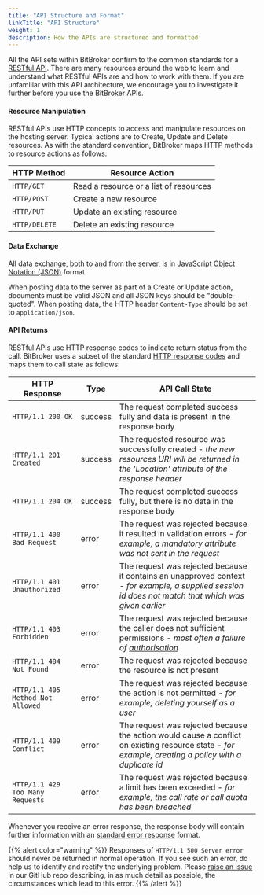 ```yaml
---
title: "API Structure and Format"
linkTitle: "API Structure"
weight: 1
description: How the APIs are structured and formatted
---
```


All the API sets within BitBroker confirm to the common standards for a [RESTful API](https://en.wikipedia.org/wiki/Representational_state_transfer). There are many resources around the web to learn and understand what RESTful APIs are and how to work with them. If you are unfamiliar with this API architecture, we encourage you to investigate it further before you use the BitBroker APIs.

#### Resource Manipulation

RESTful APIs use HTTP concepts to access and manipulate resources on the hosting server. Typical actions are to Create, Update and Delete resources. As with the standard convention, BitBroker maps HTTP methods to resource actions as follows:

HTTP Method | Resource Action
--- | ---
`HTTP/GET` | Read a resource or a list of resources
`HTTP/POST` | Create a new resource
`HTTP/PUT` | Update an existing resource
`HTTP/DELETE` | Delete an existing resource

#### Data Exchange

All data exchange, both to and from the server, is in [JavaScript Object Notation (JSON)](https://www.json.org/json-en.html) format.

When posting data to the server as part of a Create or Update action, documents must be valid JSON and all JSON keys should be "double-quoted".  When posting data, the HTTP header `Content-Type` should be set to `application/json`.

#### API Returns

RESTful APIs use HTTP response codes to indicate return status from the call. BitBroker uses a subset of the standard [HTTP response codes](https://en.wikipedia.org/wiki/List_of_HTTP_status_codes) and maps them to call state as follows:

HTTP Response | Type | API Call State
--- | --- | ---
`HTTP/1.1 200 OK` | <div class="stamp">success</div> | The request completed success fully and data is present in the response body
`HTTP/1.1 201 Created` | <div class="stamp">success</div> | The requested resource was successfully created - _the new resources URI will be returned in the 'Location' attribute of the response header_
`HTTP/1.1 204 OK` | <div class="stamp">success</div> | The request completed success fully, but there is no data in the response body
`HTTP/1.1 400 Bad Request` | <div class="stamp text-warning">error</div> | The request was rejected because it resulted in validation errors - _for example, a mandatory attribute was not sent in the request_
`HTTP/1.1 401 Unauthorized` | <div class="stamp text-warning">error</div> | The request was rejected because it contains an unapproved context - _for example, a supplied session id does not match that which was given earlier_
`HTTP/1.1 403 Forbidden` | <div class="stamp text-warning">error</div> | The request was rejected because the caller does not sufficient permissions - _most often a failure of [authorisation](todo)_
`HTTP/1.1 404 Not Found` | <div class="stamp text-warning">error</div> | The request was rejected because the resource is not present
`HTTP/1.1 405 Method Not Allowed` | <div class="stamp text-warning">error</div> | The request was rejected because the action is not permitted - _for example, deleting yourself as a user_
`HTTP/1.1 409 Conflict` | <div class="stamp text-warning">error</div> | The request was rejected because the action would cause a conflict on existing resource state - _for example, creating a policy with a duplicate id_
`HTTP/1.1 429 Too Many Requests` | <div class="stamp text-warning">error</div> | The request was rejected because a limit has been exceeded - _for example, the call rate or call quota has been breached_

Whenever you receive an error response, the response body will contain further information with an [standard error response](todo) format.

{{% alert color="warning" %}}
Responses of `HTTP/1.1 500 Server error` should never be returned in normal operation. If you see such an error, do help us to identify and rectify the underlying problem. Please [raise an issue](todo) in our GitHub repo describing, in as much detail as possible, the circumstances which lead to this error.
{{% /alert %}}
